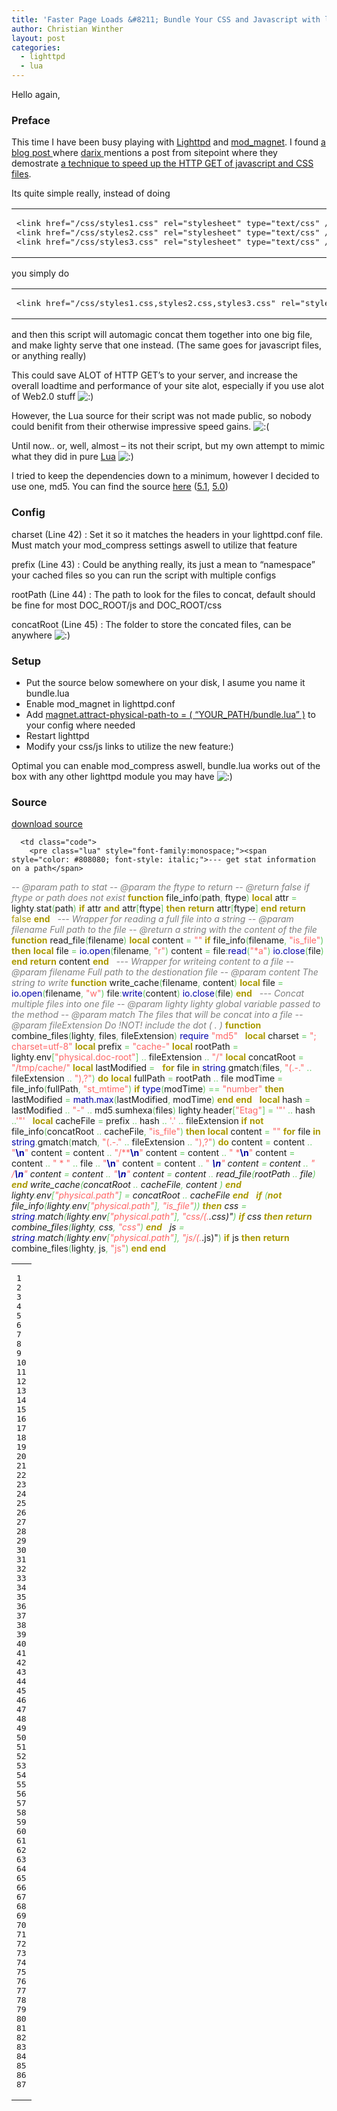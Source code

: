 ```yaml
---
title: 'Faster Page Loads &#8211; Bundle Your CSS and Javascript with lighttpd'
author: Christian Winther
layout: post
categories:
  - lighttpd
  - lua
---
```

Hello again,

### Preface

This time I have been busy playing with <a target="_blank" href="http://www.lighttpd.net/">Lighttpd</a> and <a target="_blank" href="http://trac.lighttpd.net/trac/wiki/Docs:ModMagnet">mod_magnet</a>. I found <a target="_blank" href="http://nordisch.org/2007/4/10/hah-it-s-not-only-me">a blog post </a>where <a target="_blank" href="http://nordisch.org/">darix </a> mentions a post from sitepoint where they demostrate <a target="_blank" href="http://www.sitepoint.com/blogs/2007/04/10/faster-page-loads-bundle-your-css-and-javascript/">a technique to speed up the HTTP GET of javascript and CSS files</a>.

Its quite simple really, instead of doing

<div class="wp_syntax">
  <table>
    <tr>
      <td class="code">
        <pre class="html" style="font-family:monospace;">&lt;link href="/css/styles1.css" rel="stylesheet" type="text/css" /&gt;
&lt;link href="/css/styles2.css" rel="stylesheet" type="text/css" /&gt;
&lt;link href="/css/styles3.css" rel="stylesheet" type="text/css" /&gt;</pre>
      </td>
    </tr>
  </table>
</div>

you simply do

<div class="wp_syntax">
  <table>
    <tr>
      <td class="code">
        <pre class="html" style="font-family:monospace;">&lt;link href="/css/styles1.css,styles2.css,styles3.css" rel="stylesheet" type="text/css" /&gt;</pre>
      </td>
    </tr>
  </table>
</div>

and then this script will automagic concat them together into one big file, and make lighty serve that one instead. (The same goes for javascript files, or anything really)

This could save ALOT of HTTP GET&#8217;s to your server, and increase the overall loadtime and performance of your site alot, especially if you use alot of Web2.0 stuff <img src='http://www.cakephp.nu/wp-includes/images/smilies/icon_smile.gif' alt=':)' class='wp-smiley' />

However, the Lua source for their script was not made public, so nobody could benifit from their otherwise impressive speed gains. <img src='http://www.cakephp.nu/wp-includes/images/smilies/icon_sad.gif' alt=':(' class='wp-smiley' />

Until now.. or, well, almost &#8211; its not their script, but my own attempt to mimic what they did in pure <a target="_blank" href="http://www.lua.org/">Lua</a> <img src='http://www.cakephp.nu/wp-includes/images/smilies/icon_smile.gif' alt=':)' class='wp-smiley' />

I tried to keep the dependencies down to a minimum, however I decided to use one, md5.
You can find the source <a target="_blank" href="http://www.tecgraf.puc-rio.br/~lhf/ftp/lua/#lmd5">here</a> ([5.1][1], [5.0][2])

### Config

charset (Line 42)
:   Set it so it matches the headers in your lighttpd.conf file. Must match your mod_compress settings aswell to utilize that feature

prefix (Line 43)
:   Could be anything really, its just a mean to &#8220;namespace&#8221; your cached files so you can run the script with multiple configs

rootPath (Line 44)
:   The path to look for the files to concat, default should be fine for most DOC\_ROOT/js and DOC\_ROOT/css

concatRoot (Line 45)
:   The folder to store the concated files, can be anywhere <img src='http://www.cakephp.nu/wp-includes/images/smilies/icon_smile.gif' alt=':)' class='wp-smiley' />

### Setup

*   Put the source below somewhere on your disk, I asume you name it bundle.lua
*   Enable mod_magnet in lighttpd.conf
*   Add <u>magnet.attract-physical-path-to = ( &#8220;YOUR_PATH/bundle.lua&#8221; )</u> to your config where needed
*   Restart lighttpd
*   Modify your css/js links to utilize the new feature:)

Optimal you can enable mod_compress aswell, bundle.lua works out of the box with any other lighttpd module you may have <img src='http://www.cakephp.nu/wp-includes/images/smilies/icon_smile.gif' alt=':)' class='wp-smiley' />

### Source

<a target="_blank" href="http://www.cakephp.nu/files/mod_magnet/bundle_0.1.lua">download source</a>

<div class="wp_syntax">
  <table>
    <tr>
      <td class="line_numbers">
        <pre>1
2
3
4
5
6
7
8
9
10
11
12
13
14
15
16
17
18
19
20
21
22
23
24
25
26
27
28
29
30
31
32
33
34
35
36
37
38
39
40
41
42
43
44
45
46
47
48
49
50
51
52
53
54
55
56
57
58
59
60
61
62
63
64
65
66
67
68
69
70
71
72
73
74
75
76
77
78
79
80
81
82
83
84
85
86
87
</pre>
      </td>

      <td class="code">
        <pre class="lua" style="font-family:monospace;"><span style="color: #808080; font-style: italic;">--- get stat information on a path</span>
<span style="color: #808080; font-style: italic;">-- @param path to stat</span>
<span style="color: #808080; font-style: italic;">-- @param the ftype to return</span>
<span style="color: #808080; font-style: italic;">-- @return false if ftype or path does not exist</span>
<span style="color: #aa9900; font-weight: bold;">function</span> file_info<span style="color: #66cc66;">&#40;</span>path<span style="color: #66cc66;">,</span> ftype<span style="color: #66cc66;">&#41;</span>
    <span style="color: #aa9900; font-weight: bold;">local</span> attr <span style="color: #66cc66;">=</span> lighty<span style="color: #66cc66;">.</span>stat<span style="color: #66cc66;">&#40;</span>path<span style="color: #66cc66;">&#41;</span>
    <span style="color: #aa9900; font-weight: bold;">if</span> attr <span style="color: #aa9900; font-weight: bold;">and</span> attr<span style="color: #66cc66;">&#91;</span>ftype<span style="color: #66cc66;">&#93;</span> <span style="color: #aa9900; font-weight: bold;">then</span>
        <span style="color: #aa9900; font-weight: bold;">return</span> attr<span style="color: #66cc66;">&#91;</span>ftype<span style="color: #66cc66;">&#93;</span>
    <span style="color: #aa9900; font-weight: bold;">end</span>
    <span style="color: #aa9900; font-weight: bold;">return</span> <span style="color: #aa9900;">false</span>
<span style="color: #aa9900; font-weight: bold;">end</span>
&nbsp;
<span style="color: #808080; font-style: italic;">--- Wrapper for reading a full file into a string</span>
<span style="color: #808080; font-style: italic;">-- @param filename Full path to the file</span>
<span style="color: #808080; font-style: italic;">-- @return a string with the content of the file</span>
<span style="color: #aa9900; font-weight: bold;">function</span> read_file<span style="color: #66cc66;">&#40;</span>filename<span style="color: #66cc66;">&#41;</span>
    <span style="color: #aa9900; font-weight: bold;">local</span> content <span style="color: #66cc66;">=</span> <span style="color: #ff6666;">""</span>
    <span style="color: #aa9900; font-weight: bold;">if</span> file_info<span style="color: #66cc66;">&#40;</span>filename<span style="color: #66cc66;">,</span> <span style="color: #ff6666;">"is_file"</span><span style="color: #66cc66;">&#41;</span> <span style="color: #aa9900; font-weight: bold;">then</span>
        <span style="color: #aa9900; font-weight: bold;">local</span> file <span style="color: #66cc66;">=</span> <span style="color: #0000aa;">io.open</span><span style="color: #66cc66;">&#40;</span>filename<span style="color: #66cc66;">,</span> <span style="color: #ff6666;">"r"</span><span style="color: #66cc66;">&#41;</span>
        content <span style="color: #66cc66;">=</span> file<span style="color: #66cc66;">:</span><span style="color: #0000aa;">read</span><span style="color: #66cc66;">&#40;</span><span style="color: #ff6666;">"*a"</span><span style="color: #66cc66;">&#41;</span>
        <span style="color: #0000aa;">io.close</span><span style="color: #66cc66;">&#40;</span>file<span style="color: #66cc66;">&#41;</span>
    <span style="color: #aa9900; font-weight: bold;">end</span>
    <span style="color: #aa9900; font-weight: bold;">return</span> content
<span style="color: #aa9900; font-weight: bold;">end</span>
&nbsp;
<span style="color: #808080; font-style: italic;">--- Wrapper for writeing content to a file</span>
<span style="color: #808080; font-style: italic;">-- @param filename Full path to the destionation file</span>
<span style="color: #808080; font-style: italic;">-- @param content The string to write</span>
<span style="color: #aa9900; font-weight: bold;">function</span> write_cache<span style="color: #66cc66;">&#40;</span>filename<span style="color: #66cc66;">,</span> content<span style="color: #66cc66;">&#41;</span>
    <span style="color: #aa9900; font-weight: bold;">local</span> file <span style="color: #66cc66;">=</span> <span style="color: #0000aa;">io.open</span><span style="color: #66cc66;">&#40;</span>filename<span style="color: #66cc66;">,</span> <span style="color: #ff6666;">"w"</span><span style="color: #66cc66;">&#41;</span>
    file<span style="color: #66cc66;">:</span><span style="color: #0000aa;">write</span><span style="color: #66cc66;">&#40;</span>content<span style="color: #66cc66;">&#41;</span>
    <span style="color: #0000aa;">io.close</span><span style="color: #66cc66;">&#40;</span>file<span style="color: #66cc66;">&#41;</span>
<span style="color: #aa9900; font-weight: bold;">end</span>
&nbsp;
<span style="color: #808080; font-style: italic;">--- Concat multiple files into one file </span>
<span style="color: #808080; font-style: italic;">-- @param lighty lighty global variable passed to the method</span>
<span style="color: #808080; font-style: italic;">-- @param match The files that will be concat into a file</span>
<span style="color: #808080; font-style: italic;">-- @param fileExtension Do !NOT! include the dot ( . )</span>
<span style="color: #aa9900; font-weight: bold;">function</span> combine_files<span style="color: #66cc66;">&#40;</span>lighty<span style="color: #66cc66;">,</span> files<span style="color: #66cc66;">,</span> fileExtension<span style="color: #66cc66;">&#41;</span>
    <span style="color: #0000aa;">require</span> <span style="color: #ff6666;">"md5"</span>
&nbsp;
    <span style="color: #aa9900; font-weight: bold;">local</span> charset       <span style="color: #66cc66;">=</span> <span style="color: #ff6666;">"; charset=utf-8"</span>
    <span style="color: #aa9900; font-weight: bold;">local</span> prefix        <span style="color: #66cc66;">=</span> <span style="color: #ff6666;">"cache-"</span>
    <span style="color: #aa9900; font-weight: bold;">local</span> rootPath      <span style="color: #66cc66;">=</span> lighty<span style="color: #66cc66;">.</span>env<span style="color: #66cc66;">&#91;</span><span style="color: #ff6666;">"physical.doc-root"</span><span style="color: #66cc66;">&#93;</span> <span style="color: #66cc66;">..</span> fileExtension <span style="color: #66cc66;">..</span> <span style="color: #ff6666;">"/"</span>
    <span style="color: #aa9900; font-weight: bold;">local</span> concatRoot     <span style="color: #66cc66;">=</span> <span style="color: #ff6666;">"/tmp/cache/"</span>
    <span style="color: #aa9900; font-weight: bold;">local</span> lastModified  <span style="color: #66cc66;">=</span> <span style="color: #cc66cc;"></span>
&nbsp;
    <span style="color: #aa9900; font-weight: bold;">for</span> file <span style="color: #aa9900; font-weight: bold;">in</span> <span style="color: #0000aa;">string</span><span style="color: #66cc66;">.</span>gmatch<span style="color: #66cc66;">&#40;</span>files<span style="color: #66cc66;">,</span> <span style="color: #ff6666;">"(.-\."</span> <span style="color: #66cc66;">..</span> fileExtension <span style="color: #66cc66;">..</span> <span style="color: #ff6666;">"),?"</span><span style="color: #66cc66;">&#41;</span> <span style="color: #aa9900; font-weight: bold;">do</span>
        <span style="color: #aa9900; font-weight: bold;">local</span> fullPath <span style="color: #66cc66;">=</span> rootPath <span style="color: #66cc66;">..</span> file
        modTime <span style="color: #66cc66;">=</span> file_info<span style="color: #66cc66;">&#40;</span>fullPath<span style="color: #66cc66;">,</span> <span style="color: #ff6666;">"st_mtime"</span><span style="color: #66cc66;">&#41;</span>
        <span style="color: #aa9900; font-weight: bold;">if</span> <span style="color: #0000aa;">type</span><span style="color: #66cc66;">&#40;</span>modTime<span style="color: #66cc66;">&#41;</span> <span style="color: #66cc66;">==</span> <span style="color: #ff6666;">"number"</span> <span style="color: #aa9900; font-weight: bold;">then</span>
            lastModified <span style="color: #66cc66;">=</span> <span style="color: #0000aa;">math.max</span><span style="color: #66cc66;">&#40;</span>lastModified<span style="color: #66cc66;">,</span> modTime<span style="color: #66cc66;">&#41;</span>
        <span style="color: #aa9900; font-weight: bold;">end</span>
     <span style="color: #aa9900; font-weight: bold;">end</span>
&nbsp;
     <span style="color: #aa9900; font-weight: bold;">local</span> hash <span style="color: #66cc66;">=</span> lastModified <span style="color: #66cc66;">..</span> <span style="color: #ff6666;">"-"</span> <span style="color: #66cc66;">..</span> md5<span style="color: #66cc66;">.</span>sumhexa<span style="color: #66cc66;">&#40;</span>files<span style="color: #66cc66;">&#41;</span>
     lighty<span style="color: #66cc66;">.</span>header<span style="color: #66cc66;">&#91;</span><span style="color: #ff6666;">"Etag"</span><span style="color: #66cc66;">&#93;</span> <span style="color: #66cc66;">=</span> <span style="color: #ff6666;">'"'</span> <span style="color: #66cc66;">..</span> hash <span style="color: #66cc66;">..</span><span style="color: #ff6666;">'"'</span>
&nbsp;
    <span style="color: #aa9900; font-weight: bold;">local</span> cacheFile <span style="color: #66cc66;">=</span> prefix <span style="color: #66cc66;">..</span> hash <span style="color: #66cc66;">..</span> <span style="color: #ff6666;">'.'</span> <span style="color: #66cc66;">..</span> fileExtension
    <span style="color: #aa9900; font-weight: bold;">if</span> <span style="color: #aa9900; font-weight: bold;">not</span> file_info<span style="color: #66cc66;">&#40;</span>concatRoot <span style="color: #66cc66;">..</span> cacheFile<span style="color: #66cc66;">,</span> <span style="color: #ff6666;">"is_file"</span><span style="color: #66cc66;">&#41;</span> <span style="color: #aa9900; font-weight: bold;">then</span>
        <span style="color: #aa9900; font-weight: bold;">local</span> content <span style="color: #66cc66;">=</span> <span style="color: #ff6666;">""</span>
        <span style="color: #aa9900; font-weight: bold;">for</span> file <span style="color: #aa9900; font-weight: bold;">in</span> <span style="color: #0000aa;">string</span><span style="color: #66cc66;">.</span>gmatch<span style="color: #66cc66;">&#40;</span>match<span style="color: #66cc66;">,</span> <span style="color: #ff6666;">"(.-\."</span> <span style="color: #66cc66;">..</span> fileExtension <span style="color: #66cc66;">..</span> <span style="color: #ff6666;">"),?"</span><span style="color: #66cc66;">&#41;</span> <span style="color: #aa9900; font-weight: bold;">do</span>
            content <span style="color: #66cc66;">=</span> content <span style="color: #66cc66;">..</span> <span style="color: #ff6666;">"<span style="color: #000099; font-weight: bold;">\n</span>"</span>
            content <span style="color: #66cc66;">=</span> content <span style="color: #66cc66;">..</span> <span style="color: #ff6666;">"/**<span style="color: #000099; font-weight: bold;">\n</span>"</span>
            content <span style="color: #66cc66;">=</span> content <span style="color: #66cc66;">..</span> <span style="color: #ff6666;">" *<span style="color: #000099; font-weight: bold;">\n</span>"</span>
            content <span style="color: #66cc66;">=</span> content <span style="color: #66cc66;">..</span> <span style="color: #ff6666;">" *  "</span> <span style="color: #66cc66;">..</span> file <span style="color: #66cc66;">..</span> <span style="color: #ff6666;">"<span style="color: #000099; font-weight: bold;">\n</span>"</span>
            content <span style="color: #66cc66;">=</span> content <span style="color: #66cc66;">..</span> <span style="color: #ff6666;">" *<span style="color: #000099; font-weight: bold;">\n</span>"</span>
            content <span style="color: #66cc66;">=</span> content <span style="color: #66cc66;">..</span> <span style="color: #ff6666;">" */<span style="color: #000099; font-weight: bold;">\n</span>"</span>
            content <span style="color: #66cc66;">=</span> content <span style="color: #66cc66;">..</span> <span style="color: #ff6666;">"<span style="color: #000099; font-weight: bold;">\n</span>"</span>
            content <span style="color: #66cc66;">=</span> content <span style="color: #66cc66;">..</span> read_file<span style="color: #66cc66;">&#40;</span>rootPath <span style="color: #66cc66;">..</span> file<span style="color: #66cc66;">&#41;</span>
        <span style="color: #aa9900; font-weight: bold;">end</span>
        write_cache<span style="color: #66cc66;">&#40;</span>concatRoot <span style="color: #66cc66;">..</span> cacheFile<span style="color: #66cc66;">,</span> content <span style="color: #66cc66;">&#41;</span>
    <span style="color: #aa9900; font-weight: bold;">end</span>
    lighty<span style="color: #66cc66;">.</span>env<span style="color: #66cc66;">&#91;</span><span style="color: #ff6666;">"physical.path"</span><span style="color: #66cc66;">&#93;</span> <span style="color: #66cc66;">=</span> concatRoot <span style="color: #66cc66;">..</span> cacheFile
<span style="color: #aa9900; font-weight: bold;">end</span>
&nbsp;
<span style="color: #aa9900; font-weight: bold;">if</span> <span style="color: #66cc66;">&#40;</span><span style="color: #aa9900; font-weight: bold;">not</span> file_info<span style="color: #66cc66;">&#40;</span>lighty<span style="color: #66cc66;">.</span>env<span style="color: #66cc66;">&#91;</span><span style="color: #ff6666;">"physical.path"</span><span style="color: #66cc66;">&#93;</span><span style="color: #66cc66;">,</span> <span style="color: #ff6666;">"is_file"</span><span style="color: #66cc66;">&#41;</span><span style="color: #66cc66;">&#41;</span> <span style="color: #aa9900; font-weight: bold;">then</span>
    css <span style="color: #66cc66;">=</span> <span style="color: #0000aa;">string</span><span style="color: #66cc66;">.</span>match<span style="color: #66cc66;">&#40;</span>lighty<span style="color: #66cc66;">.</span>env<span style="color: #66cc66;">&#91;</span><span style="color: #ff6666;">"physical.path"</span><span style="color: #66cc66;">&#93;</span><span style="color: #66cc66;">,</span> <span style="color: #ff6666;">"css/(.*\.css)"</span><span style="color: #66cc66;">&#41;</span>
	<span style="color: #aa9900; font-weight: bold;">if</span> css <span style="color: #aa9900; font-weight: bold;">then</span>
        <span style="color: #aa9900; font-weight: bold;">return</span> combine_files<span style="color: #66cc66;">&#40;</span>lighty<span style="color: #66cc66;">,</span> css<span style="color: #66cc66;">,</span> <span style="color: #ff6666;">"css"</span><span style="color: #66cc66;">&#41;</span>
    <span style="color: #aa9900; font-weight: bold;">end</span>
&nbsp;
    js <span style="color: #66cc66;">=</span> <span style="color: #0000aa;">string</span><span style="color: #66cc66;">.</span>match<span style="color: #66cc66;">&#40;</span>lighty<span style="color: #66cc66;">.</span>env<span style="color: #66cc66;">&#91;</span><span style="color: #ff6666;">"physical.path"</span><span style="color: #66cc66;">&#93;</span><span style="color: #66cc66;">,</span> <span style="color: #ff6666;">"js/(.*\.js)"</span><span style="color: #66cc66;">&#41;</span>
	<span style="color: #aa9900; font-weight: bold;">if</span> js <span style="color: #aa9900; font-weight: bold;">then</span>
        <span style="color: #aa9900; font-weight: bold;">return</span> combine_files<span style="color: #66cc66;">&#40;</span>lighty<span style="color: #66cc66;">,</span> js<span style="color: #66cc66;">,</span> <span style="color: #ff6666;">"js"</span><span style="color: #66cc66;">&#41;</span>
	<span style="color: #aa9900; font-weight: bold;">end</span>
<span style="color: #aa9900; font-weight: bold;">end</span></pre>
      </td>
    </tr>
  </table>
</div>

 [1]: http://www.tecgraf.puc-rio.br/~lhf/ftp/lua/5.1/lmd5.tar.gz
 [2]: http://www.tecgraf.puc-rio.br/~lhf/ftp/lua/5.0/lmd5.tar.gz
